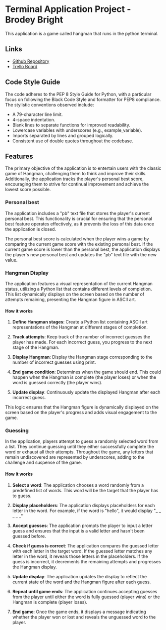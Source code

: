 # Terminal Application Project - Brodey Bright

This application is a game called hangman that runs in the python terminal.

## Links
- [Github Repository](https://github.com/bbrodo/BrodeyBrightT1A3)
- [Trello Board](https://trello.com/b/8pIuFl2w/t1a3)

## Code Style Guide

The code adheres to the PEP 8 Style Guide for Python, with a particular focus on following the Black Code Style and formatter for PEP8 compliance. The stylistic conventions observed include:

- A 79-character line limit.
- 4-space indentation.
- Blank lines to separate functions for improved readability.
- Lowercase variables with underscores (e.g., example_variable).
- Imports separated by lines and grouped logically.
- Consistent use of double quotes throughout the codebase.

## Features

The primary objective of the application is to entertain users with the classic game of Hangman, challenging them to think and improve their skills. Additionally, the application tracks the player's personal best score, encouraging them to strive for continual improvement and achieve the lowest score possible.

### Personal best 
The application includes a "pb" text file that stores the player's current personal best. This functionality is crucial for ensuring that the personal best feature operates effectively, as it prevents the loss of this data once the application is closed.

The personal best score is calculated when the player wins a game by comparing the current game score with the existing personal best. If the current game score is lower than the personal best, the application displays the player's new personal best and updates the "pb" text file with the new value.

### Hangman Display
The application features a visual representation of the current Hangman status, utilizing a Python list that contains different levels of completion. This list dynamically displays on the screen based on the number of attempts remaining, presenting the Hangman figure in ASCII art.

#### How it works

1. **Define Hangman stages**: Create a Python list containing ASCII art representations of the Hangman at different stages of completion.

2. **Track attempts**: Keep track of the number of incorrect guesses the player has made. For each incorrect guess, you progress to the next stage of the Hangman.

3. **Display Hangman**: Display the Hangman stage corresponding to the number of incorrect guesses using print.

4. **End game condition**: Determines when the game should end. This could happen when the Hangman is complete (the player loses) or when the word is guessed correctly (the player wins).

5. **Update display**: Continuously update the displayed Hangman after each incorrect guess.

This logic ensures that the Hangman figure is dynamically displayed on the screen based on the player's progress and adds visual engagement to the game.

### Guessing

In the application, players attempt to guess a randomly selected word from a list. They continue guessing until they either successfully complete the word or exhaust all their attempts. Throughout the game, any letters that remain undiscovered are represented by underscores, adding to the challenge and suspense of the game.

#### How it works

1. **Select a word**: The application chooses a word randomly from a predefined list of words. This word will be the target that the player has to guess.

2. **Display placeholders**: The application displays placeholders for each letter in the word. For example, if the word is "hello", it would display "_ _ _ _ _" 

3. **Accept guesses**: The application prompts the player to input a letter guess and ensures that the input is a valid letter and hasn't been guessed before.

4. **Check if guess is correct**: The application compares the guessed letter with each letter in the target word. If the guessed letter matches any letter in the word, it reveals those letters in the placeholders. If the guess is incorrect, it decrements the remaining attempts and progresses the Hangman display.

5. **Update display**: The application updates the display to reflect the current state of the word and the Hangman figure after each guess.

6. **Repeat until game ends**: The application continues accepting guesses from the player until either the word is fully guessed (player wins) or the Hangman is complete (player loses).

7. **End game**: Once the game ends, it displays a message indicating whether the player won or lost and reveals the unguessed word to the player.